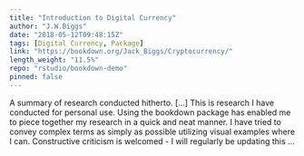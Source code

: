 ```yaml
---
title: "Introduction to Digital Currency"
author: "J.W.Biggs"
date: "2018-05-12T09:48:15Z"
tags: [Digital Currency, Package]
link: "https://bookdown.org/Jack_Biggs/Cryptocurrency/"
length_weight: "11.5%"
repo: "rstudio/bookdown-demo"
pinned: false
---
```


A summary of research conducted hitherto. [...] This is research I have conducted for personal use. Using the bookdown package has enabled me to piece together my research in a quick and neat manner. I have tried to convey complex terms as simply as possible utilizing visual examples where I can. Constructive criticism is welcomed - I will regularly be updating this ...
